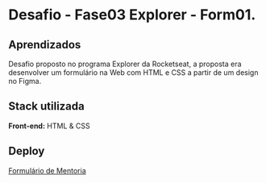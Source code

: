 
# Desafio - Fase03 Explorer - Form01.


## Aprendizados

Desafio proposto no programa Explorer da Rocketseat, a proposta era desenvolver um formulário na Web com HTML e CSS a partir de um design no Figma.

## Stack utilizada

**Front-end:** HTML & CSS



## Deploy

 <a href="" target="_blank">Formulário de Mentoria</a>



